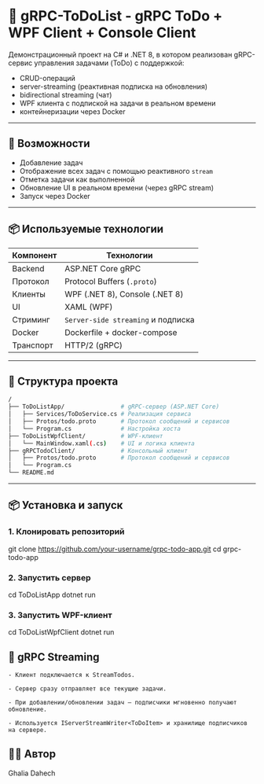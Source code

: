# 📝 gRPC-ToDoList - gRPC ToDo + WPF Client + Console Client

Демонстрационный проект на C# и .NET 8, в котором реализован gRPC-сервис управления задачами (ToDo) с поддержкой:
- CRUD-операций
- server-streaming (реактивная подписка на обновления)
- bidirectional streaming (чат)
- WPF клиента с подпиской на задачи в реальном времени
- контейнеризации через Docker

---

## 🚀 Возможности

- Добавление задач
- Отображение всех задач с помощью реактивного `stream`
- Отметка задачи как выполненной
- Обновление UI в реальном времени (через gRPC stream)
- Запуск через Docker

---

## 📦 Используемые технологии

| Компонент        | Технологии                               |
|------------------|------------------------------------------|
| Backend          | ASP.NET Core gRPC                        |
| Протокол         | Protocol Buffers (`.proto`)              |
| Клиенты          | WPF (.NET 8), Console (.NET 8)           |
| UI               | XAML (WPF)                               |
| Стриминг         | `Server-side streaming` и подписка       |
| Docker           | Dockerfile + docker-compose              |
| Транспорт        | HTTP/2 (gRPC)                            |


---

## 📁 Структура проекта
```bash
/
├── ToDoListApp/                # gRPC-сервер (ASP.NET Core)
│   ├── Services/ToDoService.cs # Реализация сервиса
│   ├── Protos/todo.proto       # Протокол сообщений и сервисов
│   └── Program.cs              # Настройка хоста
├── ToDoListWpfClient/          # WPF-клиент
│   └── MainWindow.xaml(.cs)    # UI и логика клиента
├── gRPCTodoClient/             # Консольный клиент
│   ├── Protos/todo.proto       # Протокол сообщений и сервисов
│   └── Program.cs
└── README.md
```
---

## 📦 Установка и запуск

### 1. Клонировать репозиторий

git clone https://github.com/your-username/grpc-todo-app.git
cd grpc-todo-app


### 2. Запустить сервер

cd ToDoListApp
dotnet run


### 3. Запустить WPF-клиент

cd ToDoListWpfClient
dotnet run

## 🧵 gRPC Streaming

    - Клиент подключается к StreamTodos.

    - Сервер сразу отправляет все текущие задачи.

    - При добавлении/обновлении задач — подписчики мгновенно получают обновление.

    - Используется IServerStreamWriter<ToDoItem> и хранилище подписчиков на сервере.

## 🙋‍♀️ Автор
Ghalia Dahech
